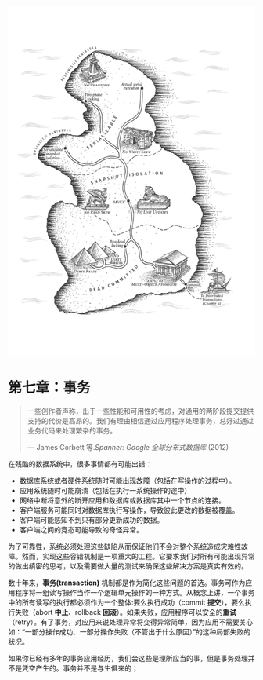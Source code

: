 ![ch7](../img/chapter7.png)

# 第七章：事务

> 一些创作者声称，出于一些性能和可用性的考虑，对通用的两阶段提交提供支持的代价是高昂的。我们有理由相信通过应用程序处理事务，总好过通过业务代码来处理繁杂的事务。
>
> — James Corbett 等.*Spanner: Google 全球分布式数据库* (2012)



在残酷的数据系统中，很多事情都有可能出错：

* 数据库系统或者硬件系统随时可能出现故障（包括在写操作的过程中）。
* 应用系统随时可能崩溃（包括在执行一系统操作的途中）
* 网络中断将意外的断开应用和数据库或数据库其中一个节点的连接。
* 客户端服务可能同时对数据库执行写操作，导致彼此更改的数据被覆盖。
* 客户端可能感知不到只有部分更新成功的数据。
* 客户端之间的竞态可能导致的奇怪异常。

​    为了可靠性，系统必须处理这些缺陷从而保证他们不会对整个系统造成灾难性故障。然而，实现这些容错机制是一项重大的工程。它要求我们对所有可能出现异常的做出缜密的思考，以及需要做大量的测试来确保这些解决方案是真实有效的。

数十年来，**事务(transaction)** 机制都是作为简化这些问题的首选。事务可作为应用程序将一组读写操作当作一个逻辑单元操作的一种方式。从概念上讲，一个事务中的所有读写的执行都必须作为一个整体:要么执行成功（commit **提交**），要么执行失败（abort **中止**、rollback **回滚**）。如果失败，应用程序可以安全的**重试**（retry）。有了事务，对应用来说处理异常将变得异常简单，因为应用不需要关心如：“一部分操作成功、一部分操作失败（不管出于什么原因）”的这种局部失败的状况。

如果你已经有多年的事务应用经历，我们会这些是理所应当的事，但是事务处理并不是凭空产生的。事务并不是与生俱来的；





